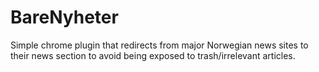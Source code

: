 # BareNyheter
Simple chrome plugin that redirects from major Norwegian news sites to their news section to avoid being exposed to trash/irrelevant articles.
